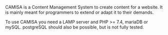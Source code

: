 CAMISA is a Content Management System to create content for a
website. It is mainly meant for programmers to extend or adapt it to
their demands.

To use CAMISA you need a LAMP server and PHP >= 7.4, mariaDB or
mySQL. postgreSQL should also be possible, but is not fully tested.